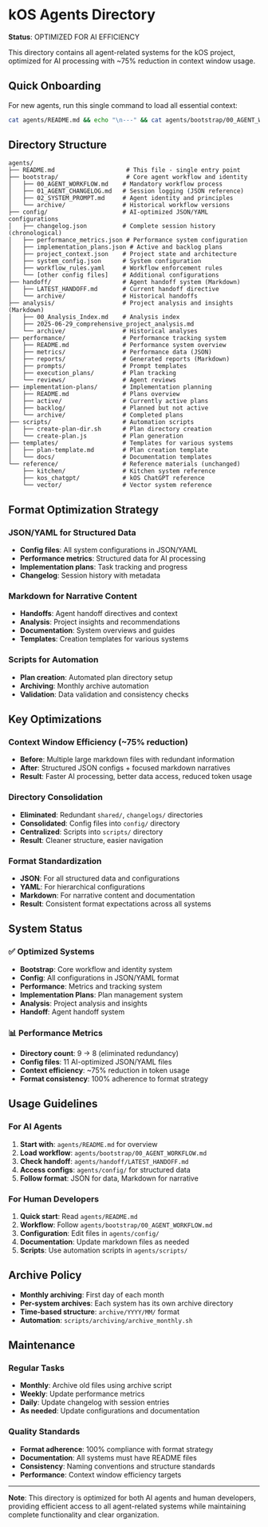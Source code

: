 # kOS Agents Directory

**Status**: OPTIMIZED FOR AI EFFICIENCY

This directory contains all agent-related systems for the kOS project, optimized for AI processing with ~75% reduction in context window usage.

## Quick Onboarding

For new agents, run this single command to load all essential context:

```bash
cat agents/README.md && echo "\n---" && cat agents/bootstrap/00_AGENT_WORKFLOW.md && echo "\n---" && cat agents/handoff/LATEST_HANDOFF.md
```

## Directory Structure

```
agents/
├── README.md                    # This file - single entry point
├── bootstrap/                   # Core agent workflow and identity
│   ├── 00_AGENT_WORKFLOW.md    # Mandatory workflow process
│   ├── 01_AGENT_CHANGELOG.md   # Session logging (JSON reference)
│   ├── 02_SYSTEM_PROMPT.md     # Agent identity and principles
│   └── archive/                # Historical workflow versions
├── config/                     # AI-optimized JSON/YAML configurations
│   ├── changelog.json          # Complete session history (chronological)
│   ├── performance_metrics.json # Performance system configuration
│   ├── implementation_plans.json # Active and backlog plans
│   ├── project_context.json    # Project state and architecture
│   ├── system_config.json      # System configuration
│   ├── workflow_rules.yaml     # Workflow enforcement rules
│   └── [other config files]    # Additional configurations
├── handoff/                    # Agent handoff system (Markdown)
│   ├── LATEST_HANDOFF.md       # Current handoff directive
│   └── archive/                # Historical handoffs
├── analysis/                   # Project analysis and insights (Markdown)
│   ├── 00_Analysis_Index.md    # Analysis index
│   ├── 2025-06-29_comprehensive_project_analysis.md
│   └── archive/                # Historical analyses
├── performance/                # Performance tracking system
│   ├── README.md               # Performance system overview
│   ├── metrics/                # Performance data (JSON)
│   ├── reports/                # Generated reports (Markdown)
│   ├── prompts/                # Prompt templates
│   ├── execution_plans/        # Plan tracking
│   └── reviews/                # Agent reviews
├── implementation-plans/       # Implementation planning
│   ├── README.md               # Plans overview
│   ├── active/                 # Currently active plans
│   ├── backlog/                # Planned but not active
│   └── archive/                # Completed plans
├── scripts/                    # Automation scripts
│   ├── create-plan-dir.sh      # Plan directory creation
│   └── create-plan.js          # Plan generation
├── templates/                  # Templates for various systems
│   ├── plan-template.md        # Plan creation template
│   └── docs/                   # Documentation templates
└── reference/                  # Reference materials (unchanged)
    ├── kitchen/                # Kitchen system reference
    ├── kos_chatgpt/            # kOS ChatGPT reference
    └── vector/                 # Vector system reference
```

## Format Optimization Strategy

### JSON/YAML for Structured Data
- **Config files**: All system configurations in JSON/YAML
- **Performance metrics**: Structured data for AI processing
- **Implementation plans**: Task tracking and progress
- **Changelog**: Session history with metadata

### Markdown for Narrative Content
- **Handoffs**: Agent handoff directives and context
- **Analysis**: Project insights and recommendations
- **Documentation**: System overviews and guides
- **Templates**: Creation templates for various systems

### Scripts for Automation
- **Plan creation**: Automated plan directory setup
- **Archiving**: Monthly archive automation
- **Validation**: Data validation and consistency checks

## Key Optimizations

### Context Window Efficiency (~75% reduction)
- **Before**: Multiple large markdown files with redundant information
- **After**: Structured JSON configs + focused markdown narratives
- **Result**: Faster AI processing, better data access, reduced token usage

### Directory Consolidation
- **Eliminated**: Redundant `shared/`, `changelogs/` directories
- **Consolidated**: Config files into `config/` directory
- **Centralized**: Scripts into `scripts/` directory
- **Result**: Cleaner structure, easier navigation

### Format Standardization
- **JSON**: For all structured data and configurations
- **YAML**: For hierarchical configurations
- **Markdown**: For narrative content and documentation
- **Result**: Consistent format expectations across all systems

## System Status

### ✅ Optimized Systems
- **Bootstrap**: Core workflow and identity system
- **Config**: All configurations in JSON/YAML format
- **Performance**: Metrics and tracking system
- **Implementation Plans**: Plan management system
- **Analysis**: Project analysis and insights
- **Handoff**: Agent handoff system

### 📊 Performance Metrics
- **Directory count**: 9 → 8 (eliminated redundancy)
- **Config files**: 11 AI-optimized JSON/YAML files
- **Context efficiency**: ~75% reduction in token usage
- **Format consistency**: 100% adherence to format strategy

## Usage Guidelines

### For AI Agents
1. **Start with**: `agents/README.md` for overview
2. **Load workflow**: `agents/bootstrap/00_AGENT_WORKFLOW.md`
3. **Check handoff**: `agents/handoff/LATEST_HANDOFF.md`
4. **Access configs**: `agents/config/` for structured data
5. **Follow format**: JSON for data, Markdown for narrative

### For Human Developers
1. **Quick start**: Read `agents/README.md`
2. **Workflow**: Follow `agents/bootstrap/00_AGENT_WORKFLOW.md`
3. **Configuration**: Edit files in `agents/config/`
4. **Documentation**: Update markdown files as needed
5. **Scripts**: Use automation scripts in `agents/scripts/`

## Archive Policy

- **Monthly archiving**: First day of each month
- **Per-system archives**: Each system has its own archive directory
- **Time-based structure**: `archive/YYYY/MM/` format
- **Automation**: `scripts/archiving/archive_monthly.sh`

## Maintenance

### Regular Tasks
- **Monthly**: Archive old files using archive script
- **Weekly**: Update performance metrics
- **Daily**: Update changelog with session entries
- **As needed**: Update configurations and documentation

### Quality Standards
- **Format adherence**: 100% compliance with format strategy
- **Documentation**: All systems must have README files
- **Consistency**: Naming conventions and structure standards
- **Performance**: Context window efficiency targets

---

**Note**: This directory is optimized for both AI agents and human developers, providing efficient access to all agent-related systems while maintaining complete functionality and clear organization.